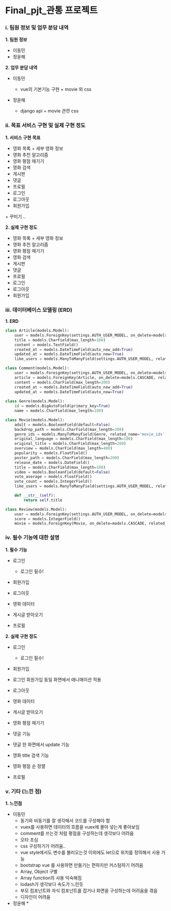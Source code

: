# Final_pjt_관통 프로젝트

### i. 팀원 정보 및 업무 분담 내역

**1. 팀원 정보**

* 이동민
* 정윤해



**2. 업무 분담 내역**

* 이동민
  * vue의 기본기능 구현 + movie 외 css

* 정윤해
  * django api + movie 관련 css





### ii. 목표 서비스 구현 및 실제 구현 정도

**1. 서비스 구현 목표**

* 영화 목록 + 세부 영화 정보
* 영화 추천 알고리즘
* 영화 평점 매기기
* 영화 검색
* 게시판
* 댓글
* 프로필
* 로그인
* 로그아웃
* 회원가입

\+ 꾸미기 .. 



**2. 실제 구현 정도**

* 영화 목록 + 세부 영화 정보
* 영화 추천 알고리즘
* 영화 평점 매기기
* 영화 검색
* 게시판
* 댓글
* 프로필
* 로그인
* 로그아웃
* 회원가입



### iii. 데이터베이스 모델링 (ERD)

**1. ERD**

```python
class Article(models.Model):
    user = models.ForeignKey(settings.AUTH_USER_MODEL, on_delete=models.CASCADE, related_name='articles')
    title = models.CharField(max_length=100)
    content = models.TextField()
    created_at = models.DateTimeField(auto_now_add=True)
    updated_at = models.DateTimeField(auto_now=True)
    like_users = models.ManyToManyField(settings.AUTH_USER_MODEL, related_name='like_articles')

class Comment(models.Model):
    user = models.ForeignKey(settings.AUTH_USER_MODEL, on_delete=models.CASCADE, related_name='comments')
    article = models.ForeignKey(Article, on_delete=models.CASCADE, related_name='comments')
    content = models.CharField(max_length=200)
    created_at = models.DateTimeField(auto_now_add=True)
    updated_at = models.DateTimeField(auto_now=True)
    
class Genre(models.Model):
    id = models.BigAutoField(primary_key=True)
    name = models.CharField(max_length=100)

class Movie(models.Model):
    adult = models.BooleanField(default=False)
    backdrop_path = models.CharField(max_length=200)
    genre_ids = models.ManyToManyField(Genre, related_name='movie_ids')
    original_language = models.CharField(max_length=100)
    original_title = models.CharField(max_length=200)
    overview = models.CharField(max_length=400)
    popularity = models.FloatField()
    poster_path = models.CharField(max_length=200)
    release_date = models.DateField()
    title = models.CharField(max_length=100)
    video = models.BooleanField(default=False)
    vote_average = models.FloatField()
    vote_count = models.IntegerField()
    like_users = models.ManyToManyField(settings.AUTH_USER_MODEL, related_name='like_movies')

    def __str__(self):
        return self.title

class Review(models.Model):
    user = models.ForeignKey(settings.AUTH_USER_MODEL, on_delete=models.CASCADE, related_name='reviews')
    score = models.IntegerField()
    movie = models.ForeignKey(Movie, on_delete=models.CASCADE, related_name='review_id')
```






### iv. 필수 기능에 대한 설명

**1. 필수 기능**

* 로그인
  * 로그인 필수!

* 회원가입
* 로그아웃
* 영화 데이터
* 게시글 받아오기 
* 프로필



**2. 실제 구현 정도**

* 로그인

  * 로그인 필수!

* 회원가입

* 로그인 회원가입 동일 화면에서 애니매이션 적용

* 로그아웃

* 영화 데이터

* 게시글 받아오기

* 영화 평점 매기기

* 댓글 기능

* 댓글 한 화면에서 update 기능

* 영화 title 검색 기능

* 영화 평점 순 정렬

* 프로필 

  



### v. 기타 (느낀 점)

**1. 느낀점**

* 이동민
  * 동기와 비동기를 잘 생각해서 코드를 구성해야 함
  * vuex를 사용하면 데이터의 흐름을 vuex에 몰아 넣는게 좋아보임
  * comment를 쓰는것 처럼 평점을 구성하는데 생각보다 어려움
  * 오타 조심
  * css 구성하기가 어려움..
  * vue style에서도 변수를 불러오는것 이외에도 let으로 위치를 정의해서 사용 가능
  * bootstrap vue 를 사용하면 만들기는 편하지만 커스텀하기 어려움
  * Array, Object 구별
  * Array function의 사용 익숙해짐
  * lodash가 생각보다 속도가 느린듯
  * 부모 컴포넌트와 자식 컴포넌트를 잡거나 화면을 구성하는데 어려움을 겪음
  * 디자인이 어려움
* 정윤해
  * 
